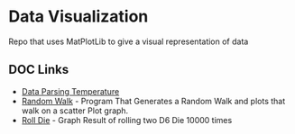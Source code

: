 # Data Visualization

Repo that uses MatPlotLib to give a visual representation of data

## DOC Links

* [Data Parsing Temperature]('./data_parsing/Readme.md')
* [Random Walk](./random_walk/README.MD) - Program That Generates a Random Walk and plots that walk on a scatter Plot graph.
* [Roll Die](./roll_die/Readme.md) - Graph Result of rolling two D6 Die 10000 times